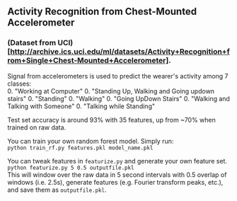 ## Activity Recognition from Chest-Mounted Accelerometer
### (Dataset from UCI)[http://archive.ics.uci.edu/ml/datasets/Activity+Recognition+from+Single+Chest-Mounted+Accelerometer].  

Signal from accelerometers is used to predict the wearer's activity among 7 classes:  
0. "Working at Computer"
0. "Standing Up, Walking and Going updown stairs"
0. "Standing"
0. "Walking"
0. "Going UpDown Stairs"
0. "Walking and Talking with Someone"
0. "Talking while Standing"        

Test set accuracy is around 93% with 35 features, up from ~70% when trained on raw data.

You can train your own random forest model. Simply run:  
`python train_rf.py features.pkl model_name.pkl`  

You can tweak features in `featurize.py` and generate your own feature set.  
`python featurize.py 5 0.5 outputfile.pkl`  
This will window over the raw data in 5 second intervals with 0.5 overlap of windows (i.e. 2.5s),
generate features (e.g. Fourier transform peaks, etc.), and save them as `outputfile.pkl`.